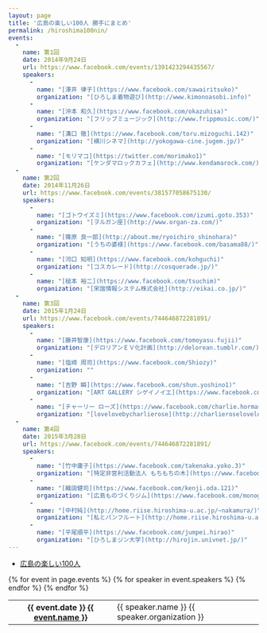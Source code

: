 ```yaml
---
layout: page
title: '広島の楽しい100人 勝手にまとめ'
permalink: /hiroshima100nin/
events:
  -
    name: 第1回
    date: 2014年9月24日
    url: https://www.facebook.com/events/1391423294435567/
    speakers:
      -
        name: "[澤井 律子](https://www.facebook.com/sawairitsuko)"
        organization: "[ひろしま着物遊び](http://www.kimonoasobi.info)"
      -
        name: "[沖本 和久](https://www.facebook.com/okazuhisa)"
        organization: "[フリップミュージック](http://www.frippmusic.com/)"
      -
        name: "[溝口 徹](https://www.facebook.com/toru.mizoguchi.142)"
        organization: "[横川シネマ](http://yokogawa-cine.jugem.jp/)"
      -
        name: "[モリマコ](https://twitter.com/morimako1)"
        organization: "[ケンダマロックカフェ](http://www.kendamarock.com/)"
  -
    name: 第2回
    date: 2014年11月26日
    url: https://www.facebook.com/events/381577058675130/
    speakers:
      -
        name: "[ゴトウイズミ](https://www.facebook.com/izumi.goto.353)"
        organization: "[ヲルガン座](http://www.organ-za.com/)"
      -
        name: "[篠原 良一郎](http://about.me/ryoichiro_shinohara)"
        organization: "[うちの婆様](https://www.facebook.com/basama88/)"
      -
        name: "[河口 知明](https://www.facebook.com/kohguchi)"
        organization: "[コスカレード](http://cosquerade.jp/)"
      -
        name: "[槌本 裕二](https://www.facebook.com/tsuchim)"
        organization: "[栄諧情報システム株式会社](http://eikai.co.jp/)"
  -
    name: 第3回
    date: 2015年1月24日
    url: https://www.facebook.com/events/744646872281891/
    speakers:
      -
        name: "[藤井智康](https://www.facebook.com/tomoyasu.fujii)"
        organization: "[デロリアンＥＶ化計画](http://delorean.tumblr.com/)"
      -
        name: "[塩崎 周司](https://www.facebook.com/Shiozy)"
        organization: ""
      -
        name: "[吉野 瞬](https://www.facebook.com/shun.yoshino1)"
        organization: "[ART GALLERY シゲイノイエ](https://www.facebook.com/shigeinoie.1681)"
      -
        name: "[チャーリー ローズ](https://www.facebook.com/charlie.hormann)"
        organization: "[lovelovebycharlierose](http://charlieroselovelove.com/)"
  -
    name: 第4回
    date: 2015年3月28日
    url: https://www.facebook.com/events/744646872281891/
    speakers:
      -
        name: "[竹中庸子](https://www.facebook.com/takenaka.yoko.3)"
        organization: "[特定非営利活動法人 もちもちの木](https://www.facebook.com/pages/%E7%89%B9%E5%AE%9A%E9%9D%9E%E5%96%B6%E5%88%A9%E6%B4%BB%E5%8B%95%E6%B3%95%E4%BA%BA-%E3%82%82%E3%81%A1%E3%82%82%E3%81%A1%E3%81%AE%E6%9C%A8/159545200813770?pnref=lhc)"
      -
        name: "[織田健司](https://www.facebook.com/kenji.oda.121)"
        organization: "[広島ものづくりジム](https://www.facebook.com/monogym?pnref=lhc)"
      -
        name: "[中村純](http://home.riise.hiroshima-u.ac.jp/~nakamura/)"
        organization: "[私とパンフルート](http://home.riise.hiroshima-u.ac.jp/~nakamura/AN/)"
      -
        name: "[平尾順平](https://www.facebook.com/jumpei.hirao)"
        organization: "[ひろしまジン大学](http://hirojin.univnet.jp/)"
---
```



* [広島の楽しい100人](https://www.facebook.com/h100parson)

<table class="h100nin">
{% for event in page.events %}
  <tr>
  <th><span class="event-date">{{ event.date }}</span> <span class="event-name"><a href="{{ event.url }}">{{ event.name }}</a></span></th>
  {% for speaker in event.speakers %}
    <td><span class="name" markdown="1">{{ speaker.name }}</span> <span class="organization" markdown="1">{{ speaker.organization }}</span></td>
  {% endfor %}
{% endfor %}
</table>
